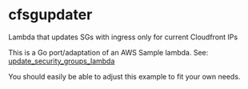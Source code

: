 # cfsgupdater

Lambda that updates SGs with ingress only for current Cloudfront IPs

This is a Go port/adaptation of an AWS Sample lambda. See:
[update_security_groups_lambda](https://github.com/aws-samples/aws-cloudfront-samples/tree/master/update_security_groups_lambda)

You should easily be able to adjust this example to fit your own needs.
